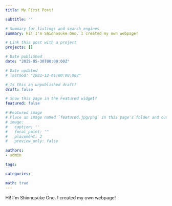 ```yaml
---
title: My First Post!

subtitle: ''

# Summary for listings and search engines
summary: Hi! I'm Shinnosuke Ono. I created my own webpage!

# Link this post with a project
projects: []

# Date published
date: "2025-05-30T00:00:00Z"

# Date updated
# lastmod: "2021-12-01T00:00:00Z"

# Is this an unpublished draft?
draft: false

# Show this page in the Featured widget?
featured: false

# Featured image
# Place an image named `featured.jpg/png` in this page's folder and customize its options here.
# image:
#   caption: ''
#   focal_point: ""
#   placement: 2
#   preview_only: false

authors:
- admin

tags:

categories:

math: true
---
```



Hi! I'm Shinnosuke Ono. I created my own webpage!
